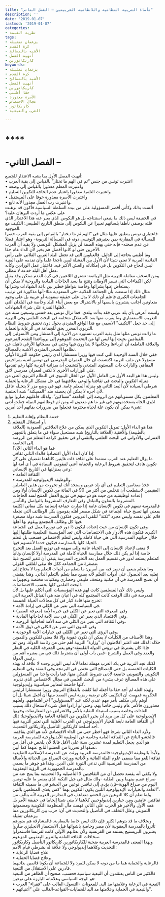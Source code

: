 ```yaml
---
title: "مأساة التربية النظامية واللانظامية العربيتين – الفصل الثاني"
description: ''
date: '2019-01-07'
lastmod: '2019-01-07'
categories:
- نظرية القيمة
tags:
- يزعمان تمثيله
- كرة القدم
- الأشبه بالمسالخ
- أنهيت الفصل
- كاريكاتورين
keywords:
- يزعمان تمثيله
- كرة القدم
- الأشبه بالمسالخ
- أنهيت الفصل
- كاريكاتورين
- حقا أظنني
- الأسرة معذورة
- مجال الاختصاص
- كاريكاتور
- العرب والتبعية

---
```

# ****

# **-الفصل الثاني –**

أنهيت الفصل الأول بما يشبه الاعتذار للجميع:  
• اعتبرت تونس من جنس “ثم في الهم ما تختار” بالقياس إلى بقية العرب  
• واعتبرت المعلم معذورا بالقياس إلى وضعه  
• واعتبرت التلميذ معذورا باعتبار عدم الحاجة للتكوين السليم  
• واعتبرت الأسرة معذورة خوفا على المستقبل  
• واعتبرت رب العمل معذورا لأنه تابع.  
ألست بذلك وكأني أقصر المسؤولية على من بيده السلطة السياسية فأكون قد برهنت على عكس ما أردت البرهان عليه؟  
في الحقيقة ليس ذلك ما ينبغي استنتاجه بل هو النكوص الذي يعبر عنه هذا الاعتذار الذي قلته بوصفي ناطقا بلسانهم تعبيرا عن النكوص إلى منطق التاريخ الطبيعي: التكيف مع الموجود.  
فاعتباري تونس ينطبق عليها مثال في “الهم ثم ما تـختار” بالقياس إلى بقية العرب حصرا للمسألة في المقارنة بمن يعتبرهم التونسي دونه في المسألة التربوية- وهو اعتبار فضلا عن عدم صحته- فإنه حتى بهذه الصفة لن يزيل المشكل التونسي ولا يفيد أن العرب الآخرين حتى لو كانوا أفضل هم بخير لأن الداء عام حقا.  
وما أظنني بحاجة إلى الدليل. فالعناوين التي قد تجعل البلد العربي الفلاني على رأس القائمة العربية لا تعني شيئا لأن الأول بين الفشلة ليس ناجحا علما وأن تقدمه على البقية ليس لنجاح في التكوين بل في إمكاناته والغش الأكبر فيه. فاعتبار عمل الورادين وكأنه عمل أهل البلد خدعة لا تنطلي.  
ومن السخف معاملة التربية مثل الرياضة: تشتري اللاعبين في كرة القدم ممكن وقد يقبل لكن الكفاءات التي تسير الأوطان وتنتج ما يسد الحاجات المادية والروحية لا يمكن أن يستعاض عنها بشرائها وخاصة بتواطؤ خطير بين باعة الشهادات وشراتها.  
مثال ذلك إذا سمعت بأن الجماعة الفلانية -في السعودية مثلا-أنها مذكورة في ترتيب الجامعات الكبرى فاعلم أن ذلك لا يدل على حقيقة سعودية أو عربية بل على وجود متعاونين أجانب ينشرون باسمها أو بالاشتراك مع بعض أبناء البلد وخاصة في البلدان التي لأهلها القدرة على شراء الشهادات.  
ولست أعرض بأي بلد عربي فقد بدأت ببلدي. فما تزال تونس بعد خمس وسبعين سنة من التغريب الاستعماري وما يقرب منها بعد الاستقلال متخلفة في البحث العلمي وفي التربية إلى حد جعل “التكيف” الاسمي مع هذا الواقع المتردي يحول دون تحقيق شروط النظام التربوي المحرر بحق للجماعة في الرعاية والحماية.  
ما زالت تونس مثلها مثل بقية العرب تستورد من الابرة إلى المنشار ومن الأنسولين إلى الفيتامين بحيث إنها ليس لها من التحديث الموهوم إلى بروباغندا التقدم المزعوم.  
والعلاقة القاطعة أن أثرياءها وحكامها لا يتداوون فيها وحتى في مصحاتها الأرقى ناهيك عن نظامها الصحي المتردي الأشبه بالمسالخ.  
ففي خلال السنة الوحيدة التي كنت فيها وزيرا مستشارا لدى رئيس حكومة الثورة الأولى مسؤولا عن ملف التربية اكتشفت أن حال العمران المدرسي في تونس أشبه بمراحيض المقاهي والبارات ذات المستوى المتدني واكتشفت أن ميزانية التربية كلها رغم تقدمها على الوزارات الأخرى لا تكفي لعمران مدرسي لائق.  
وليس هذا هو البعد الأول من العامل الأول من الخلل البنيوي في النظام التربوي أعني من منزلة التكوين والبحث في ثقافتنا والوعي بعلاقتهما في حل مشكل الرعاية والحماية شرطي السيادة لأن البعد الثاني هو منزلة المعلم عامة. فهو في وضع مزر لا يتخيله عاقل لأن أجره لا يمكن أن يحصنه ضد “المسكنة” شبه الحتمية.  
المعلمون بكل مستوياتهم من الروضة إلى الجامعة “مساكين”. ولذلك فأغلبهم صاروا توابع لذوي الجاه يستخدمونهم في غير ما هم معدون له ومن ثم فوظائفهم النبيلة جعلت أدنى شيء يمكن أن يكون علة لحياة محترمة فجعلوا من ضرورات بقائهم أحد أمرين:  
1. خدمة النظام وإهانة التعليم  
2. أو استغلال المتعلم.  
هذا هو الداء الأول: تمويل التكوين الذي يمكن من علاج العلاقتين العمودية (العلاقة بالطبيعة) والأفقية (العلاقة بالتاريخ) شبه مستحيل سواء في ما يتعلق بالتجهيز العمراني والأدواتي في البحث العلمي والتقني أو في تحقيق كرامة المعلم من الروضة إلى الجامعة.  
فما هو الداء الثاني الآن؟  
إذا كان الداء الأول اقتصاديا فالداء الثاني ثقافي:  
ما يزال التعليم عند العرب معتمدا على ثقافة ذات غايتين كلتاهما تقضيان على كل تكوين هادف لتحقيق شروط الرعاية والحماية أعني لمقومي السيادة في أ ي أمة لها وعي بمنزلتها في التاريخ الإنساني:  
• الثقافة العامة  
• والوظيفة الإيديولوجية للمدرسة.  
فخذ مضامين التعليم في أي بلد عربي وستجد أنك لو تحررت من هذين العاملين العقيمين لاستطعت أن تتخلص من أكثر من 90 في المائة من تكوين الإنسان أولا ومن إعداده لوظيفتيه من حيث هو ذو سهم في توزيع العمل المنتج لسد الحاجات المشروط بالتعاون والتبادل وفي التعارف المشروط بالتواصل والتآنس.  
فالمدرسة تسهم في تكوين الإنسان عامة إذا صارت جماعة إنسانية بكل معاني الكلمة بمعنى أنها تصبح حياة الجماعة في شكل مصغر أهله يقومون بكل الوظائف التي تجعله قائم على نفسه وليس مجرد “ثكنة” لتلقي الدروس فتكون المدرسة شبه دولة مصغرة فيها كل وظائف المجتمع ويقوم بها أهلها.  
وهي تكون الإنسان من حيث إعداده ليكون ذا دور في توزيع العمل في الجماعة الكبرى فتكون هذه الأدوار هي الاختصاصات التي تعد المؤسسة التعليمية طلبتها إليها خلال حياتهم المدرسية التي هي حياة كاملة وليس لتعلم الاختصاص فسحب بل لتعلم الحياة كلها بالممارسة فيكون خدما لأنفسهم فيها.  
لا معنى لإعداد الإنسان إلى الحياة عامة وإلى سهمه في توزيع العمل بعد التخرج خاصة إذا لم يكن ذلك خلال ممارسة الحياة كاملة في المدرسة أولا كإنسان وثانيا كمتعلم يستعد لدور في تقسيم العمل بعد التخرج. المدرسة ينبغي أن تتغير لتصبح عينا مصغرة من الجماعة ككل فلا تبقى للتلقي القولي.  
وما يتعلم ينبغي أن نميز فيه بين أمرين: ما يتعلم من أدوات التعلم وما لا يحتاج إلى تعليه بعد الحصول على أدوات التعلم لأنه يصبح مما يتعلم بالتعلم الذاتي. وهذا يقتضي أن تصبح المدرسة في آن مكتبة ومتحف طبيعي وحضاري ومكتبات مختصة وتجهيزات البحث العلمي كلها بحسب الاختصاصات.  
وليس ذلك لأن المسلمين كانت لهم هذه المؤسسات التي أتكلم عليها بل لأن المدرسة في ذلك الوقت كانت المجتمع كله في أعيان منه هي القبائل العربية التي تخرج منها قادة كبار في كل مجالات الحياة الخمسة:  
• في السياسة التي تعبر عن الكلي في إرادة الأمة.  
• وفي المعرفة التي تعبر عن الكلي في خبرة الأمة (معرفة العصر)  
• وفي الاقتصاد الذي يعبر عن الكلي في سد الأمة لحاجاتها المادية.  
• وفي الثقافة التي تعبر عن الكلي في سد الأمة لحاجاتها الروحية.  
• وفي الفنون التي تعبر عن الكلي في ذوق الأمة  
• وفي الرؤى التي تعبر عن الكلي في خيارات الأمة الوجودية.  
وهذا الأصناف من الكليات لا يمكن أن تكون عفوية وإلا فلا معنى للتكوين والتموين خلاله: لذلك فقد اعتبر أفلاطون أن “وزارة” التربية أهم حتى من رئاسة الدولة. ومن ثم فإذا كان يشترط في ترؤس الدولة الفلسفة-وهو يعني المعرفة الكلية في النظر والعقد وفي العمل والشرع -فمن باب أولى أن يشترط ذلك في من يعتبره أهم من رئيس الدولة.  
لكنك تجد التربية في بلاد العرب مهملة تماما لأنه ليس الوزير وحده لا علاقة له بهذه الكليات الخمسة بل حتى المصالح التي تختص في البرمجة وفي التفقد وفي التنظيم التكويني والتمويني خاضعة لأدنى شروط التمكن منها. فما رأيت واحدا من المسؤولين على هذه المصالح عرف بشيء من البحث العلمي في مجال الاختصاص الذي تديره. كلها خاضعة لمعايير سياسوية وإيديولوجية.  
ولهذه العلة لم أجد حقا ما أفعله لما كلفت بالقطاع التربوي وزيرا مستشارا لرئيس الحكومة ففهمت أن التكليف كان ترضية رمزية ليس القصد منها أن أفعل شيئا بل أن أوهم بأني مكلف بأمر مهم عندي لكنه عند “المسؤولين” آخر اهتمامهم. ولعلهم معذورون فالأمر عام وليس خاصا بهم. وحتى لو أرادوا فعل شيء لاستحال ذلك بسبب العادات وخاصة بسبب استبداد النقابة بالأمر والاعتراض من المعارضات وحربها الإيديولوجية على كل من يريد أن يحرر التكوين من الثقافة العامة والايديولوجيا: ذلك أن الثقافة العامة تابعة للخيار الأيديولوجي في الحرب الاهلية التي تعتبر التربية فيها أحد أسلحة كاريكاتور التأصيل وكاريكاتور التحديث.  
ولأزد الداء الثاني شرحا فهو أخطر حتى من الداء الاقتصادي لأنه هو الذي يفاقمه. فالحشو الناتج عن الثقافة العامة وخاصة عن الوظيفة الأيديولوجية للمدرسة العربية هو الذي يجعل التعليم لمدة عشرين سنة على الأقل قابلا لأن يلخص في أقل من نصفها لو تحررنا من الحشو الناتج عنهما كما أبين.  
ولأبدأ بالوظيفة الإيديولوجية: فالمدرسة العربية ورثت عن المدرسة الإسلامية التقليدية ثقافة اللغو مما يسمى علوم الملة الغائية والأداتية وورثت الصراع بين الحداثة والأصالة من المدرسة الفرنسية التي تدعي الثورة على الدين. وهذا هو جوهر ما يسمى بالمدرسة الجمهورية في الرؤية اليعقوبية.  
ولا يكفي أنه يفسد تحصل أي من الثقافيتين لا التأصيلية ولا التحديثية بما ينتج عنه من صراع عقيم بينهما وبين الطلبة -ولك مثال في جيل النكبة الذي يفسر ما عليه تونس اليوم من صراع الهوية-فإن يؤدي إلى تنافس نوعين من الحشو في ما سميته الثقافة العامة والخيارات الإيديولوجية اللتين يكون التكوين بهما “كمن يغذي المتعلمين بالتبن”.  
ولما تعلم أن كلا النوعين من الحشو مضاعف في المدارس العربية لأنه يتألف من ثقافتين عامتين ومن خيارين إيديولوجيين كلاهما لا يبني شيئا إيجابيا في حقيقة الأمر بل همه الأول والأخير هو الحرب على الثاني فهمت مآل المنظومة التكوينية ومضمونها التمويني وعلل التخلف في التأصيل والتحديث في آن: حرب بين كاريكاتورين مما يزعمان تمثيله.  
وبخلاف ما قد يتوهم الكثير فإن ذلك ليس خاصا بالمغاربة. فالمشارقة هم بدورهم تأثروا بالمدرسة اليعقوبية لأن مصر وخاصة باشواتها قبل الاستعمار الانجليزي صاروا يعتبرون البريستيج يستمد من الفرنسية ولأن بعثاتهم الأولى كانت لفرنسا فاستمرأوا سخافات الثقافة العامة والتنوير اليعقوبي المزعوم.  
وبهذا المعنى فالمدرسة العربية ضحية للكاريكاتورين كاريكاتور التأصيل وكاريكاتور التحديث وكلاهما إيديولوجي ولا علاقة له بشرطي قيام الأمم:  
• علاج قضايا الرعاية  
• وعلاج قضايا الحماية  
فالرعاية والحماية هما ما من دونه لا يمكن للفرد ولا للجماعة أن يكونا قائمين بذاتيهما قادرين على الاستقلال من التبعية.  
فالكثير من الناس يعتقدون أن التبعية سياسية فحسب. صحيح أن الظاهر من التبعية هو الوجه السياسي وعلاماته البارزة على نوعين:  
• التبعية في الرعاية وعلامتها مد اليد. للمعونات -التسول-الغالب على “فقراء” العرب  
• والتبعية في الحماية وعلامتها مد اليد للحمايات-القواعد-الغالب على “أغنيائهم”.

###